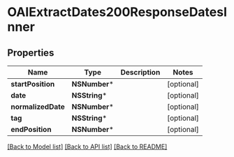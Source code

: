 # OAIExtractDates200ResponseDatesInner

## Properties
Name | Type | Description | Notes
------------ | ------------- | ------------- | -------------
**startPosition** | **NSNumber*** |  | [optional] 
**date** | **NSString*** |  | [optional] 
**normalizedDate** | **NSNumber*** |  | [optional] 
**tag** | **NSString*** |  | [optional] 
**endPosition** | **NSNumber*** |  | [optional] 

[[Back to Model list]](../README.md#documentation-for-models) [[Back to API list]](../README.md#documentation-for-api-endpoints) [[Back to README]](../README.md)


